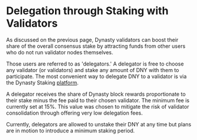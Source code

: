# Delegation through Staking with Validators

As discussed on the previous page, Dynasty validators can boost their share of the overall consensus stake by attracting funds from other users who do not run validator nodes themselves.

Those users are referred to as 'delegators.' A delegator is free to choose any validator (or validators) and stake any amount of DNY with them to participate. The most convenient way to delegate DNY to a validator is via the Dynasty Staking [platform](https://staking.dnyscan.io/).

A delegator receives the share of Dynasty block rewards proportionate to their stake minus the fee paid to their chosen validator. The minimum fee is currently set at 15%. This value was chosen to mitigate the risk of validator consolidation through offering very low delegation fees.

Currently, delegators are allowed to unstake their DNY at any time but plans are in motion to introduce a minimum staking period.
